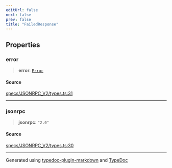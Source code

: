 ```yaml
---
editUrl: false
next: false
prev: false
title: "FailedResponse"
---
```


## Properties

### error

> **error**: [`Error`](/api/interfaces/error/)

#### Source

[specs/JSONRPC\_V2/types.ts:31](https://github.com/dmdin/chord/blob/3033a5a/src/specs/JSONRPC_V2/types.ts#L31)

***

### jsonrpc

> **jsonrpc**: `"2.0"`

#### Source

[specs/JSONRPC\_V2/types.ts:30](https://github.com/dmdin/chord/blob/3033a5a/src/specs/JSONRPC_V2/types.ts#L30)

***

Generated using [typedoc-plugin-markdown](https://www.npmjs.com/package/typedoc-plugin-markdown) and [TypeDoc](https://typedoc.org/)
